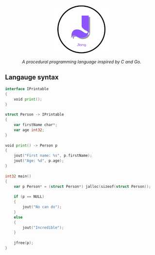 <p align="center">
  <img src="JlangLogo.png" width="180" alt="Jlang Logo">
</p>

<p align="center">
  <em>A procedural programming language inspired by C and Go.</em>
</p>


## Langauge syntax ##

```Go
interface IPrintable
{
    void print();
}

struct Person -> IPrintable 
{
    var firstName char*; 
    var age int32; 
}

void print() -> Person p
{
    jout("First name: %s", p.firstName); 
    jout("Age: %d", p.age); 
}

int32 main()
{
    var p Person* = (struct Person*) jalloc(sizeof(struct Person));

    if (p == NULL) 
    {
        jout("No can do"); 
    }
    else 
    {
        jout("Incredible");
    }

    jfree(p);
}
